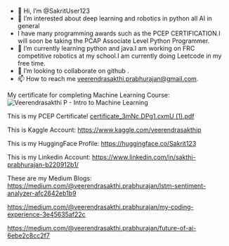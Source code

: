 - 👋 Hi, I’m @SakritUser123
- 👀 I’m interested about deep learning and robotics in python all AI in general
- I have many programming awards such as the PCEP CERTIFICATION.I will soon be taking the PCAP Associate Level Python Programmer.
- 🌱 I’m currently learning python and java.I am working on FRC competitive robotics at my school.I am currently doing Leetcode in my free time.
- 💞️ I’m looking to collaborate on github .
- 📫 How to reach me veerendrasakthi.prabhurajan@gmail.com.

My certificate for completing Machine Learning Course:
![Veerendrasakthi P  - Intro to Machine Learning](https://github.com/user-attachments/assets/9c56b2a3-eab3-4fc9-87d7-e3f5078b104f)

<!---
SakritUser123/SakritUser123 is a ✨ special ✨ repository because its `README.md` (this file) appears on your GitHub profile.
You can click the Preview link to take a look at your changes.
--->
This is my PCEP Certificate!
[certificate_3mNc.DPg1.cxmU (1).pdf](https://github.com/user-attachments/files/16356344/certificate_3mNc.DPg1.cxmU.1.pdf)

This is Kaggle Account:
https://www.kaggle.com/veerendrasakthip

This is my HuggingFace Profile:
https://huggingface.co/Sakrit123

This is my Linkedin Account:
https://www.linkedin.com/in/sakthi-prabhurajan-b220912b1/

These are my Medium Blogs:
https://medium.com/@veerendrasakthi.prabhurajan/lstm-sentiment-analyzer-afc2642eb1b9

https://medium.com/@veerendrasakthi.prabhurajan/my-coding-experience-3e45635af22c

https://medium.com/@veerendrasakthi.prabhurajan/future-of-ai-6ebe2c8cc2f7







